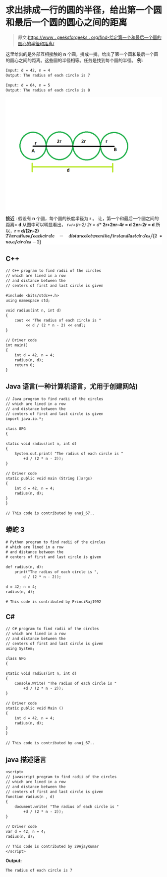 # 求出排成一行的圆的半径，给出第一个圆和最后一个圆的圆心之间的距离

> 原文:[https://www . geeksforgeeks . org/find-给定第一个和最后一个圆的圆心的半径和距离/](https://www.geeksforgeeks.org/find-the-radii-of-the-circles-which-are-lined-in-a-row-and-distance-between-the-centers-of-first-and-last-circle-is-given/)

这里给出的是外部互相接触的 **n** 个圆，排成一排。给出了第一个圆和最后一个圆的圆心之间的距离。这些圆的半径相等。任务是找到每个圆的半径。
**例:**

```
Input: d = 42, n = 4
Output: The radius of each circle is 7

Input: d = 64, n = 5
Output: The radius of each circle is 8
```

![](img/1f7ae23838a8d2cade09147871966a63.png)

**接近** :
假设有 **n** 个圆，每个圆的长度半径为 **r** 。
让，第一个和最后一个圆之间的距离= **d**
从图中可以明显看出，
**r+r+(n-2)* 2r = d**
**2r+2nr–4r = d**
**2nr–2r = d**
所以，**r = d/(2n-2)**
![The radius of each circle = distance between the first and last circles/(2*no.of circles -2)   ](img/1c3a99572c0ccdf56664342905458b63.png "Rendered by QuickLaTeX.com")

## C++

```
// C++ program to find radii of the circles
// which are lined in a row
// and distance between the
// centers of first and last circle is given

#include <bits/stdc++.h>
using namespace std;

void radius(int n, int d)
{
    cout << "The radius of each circle is "
         << d / (2 * n - 2) << endl;
}

// Driver code
int main()
{
    int d = 42, n = 4;
    radius(n, d);
    return 0;
}
```

## Java 语言(一种计算机语言，尤用于创建网站)

```
// Java program to find radii of the circles
// which are lined in a row
// and distance between the
// centers of first and last circle is given
import java.io.*;

class GFG
{

static void radius(int n, int d)
{
    System.out.print( "The radius of each circle is "
        +d / (2 * n - 2));
}

// Driver code
static public void main (String []args)
{
    int d = 42, n = 4;
    radius(n, d);
}
}

// This code is contributed by anuj_67..
```

## 蟒蛇 3

```
# Python program to find radii of the circles
# which are lined in a row
# and distance between the
# centers of first and last circle is given

def radius(n, d):
    print("The radius of each circle is ",
        d / (2 * n - 2));

d = 42; n = 4;
radius(n, d);

# This code is contributed by PrinciRaj1992
```

## C#

```
// C# program to find radii of the circles
// which are lined in a row
// and distance between the
// centers of first and last circle is given
using System;

class GFG
{

static void radius(int n, int d)
{
    Console.Write( "The radius of each circle is "
        +d / (2 * n - 2));
}

// Driver code
static public void Main ()
{
    int d = 42, n = 4;
    radius(n, d);
}
}

// This code is contributed by anuj_67..
```

## java 描述语言

```
<script>
// javascript program to find radii of the circles
// which are lined in a row
// and distance between the
// centers of first and last circle is given
function radius(n , d)
{
    document.write( "The radius of each circle is "
        +d / (2 * n - 2));
}

// Driver code
var d = 42, n = 4;
radius(n, d);

// This code is contributed by 29AjayKumar
</script>
```

**Output:** 

```
The radius of each circle is 7
```